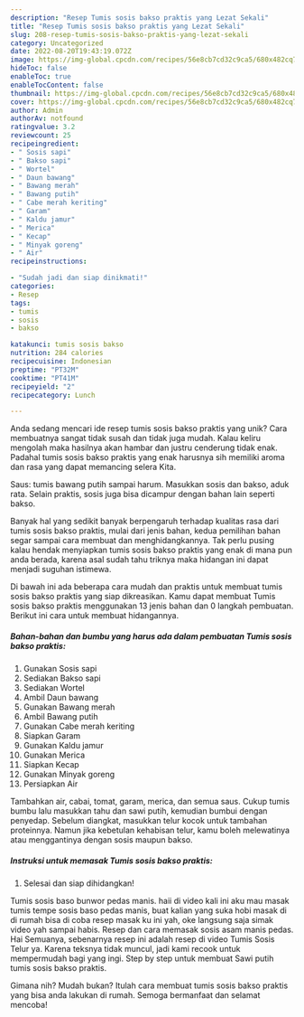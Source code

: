 ```yaml
---
description: "Resep Tumis sosis bakso praktis yang Lezat Sekali"
title: "Resep Tumis sosis bakso praktis yang Lezat Sekali"
slug: 208-resep-tumis-sosis-bakso-praktis-yang-lezat-sekali
category: Uncategorized
date: 2022-08-20T19:43:19.072Z
image: https://img-global.cpcdn.com/recipes/56e8cb7cd32c9ca5/680x482cq70/tumis-sosis-bakso-praktis-foto-resep-utama.jpg
hideToc: false
enableToc: true
enableTocContent: false
thumbnail: https://img-global.cpcdn.com/recipes/56e8cb7cd32c9ca5/680x482cq70/tumis-sosis-bakso-praktis-foto-resep-utama.jpg
cover: https://img-global.cpcdn.com/recipes/56e8cb7cd32c9ca5/680x482cq70/tumis-sosis-bakso-praktis-foto-resep-utama.jpg
author: Admin
authorAv: notfound
ratingvalue: 3.2
reviewcount: 25
recipeingredient:
- " Sosis sapi"
- " Bakso sapi"
- " Wortel"
- " Daun bawang"
- " Bawang merah"
- " Bawang putih"
- " Cabe merah keriting"
- " Garam"
- " Kaldu jamur"
- " Merica"
- " Kecap"
- " Minyak goreng"
- " Air"
recipeinstructions:

- "Sudah jadi dan siap dinikmati!"
categories:
- Resep
tags:
- tumis
- sosis
- bakso

katakunci: tumis sosis bakso 
nutrition: 284 calories
recipecuisine: Indonesian
preptime: "PT32M"
cooktime: "PT41M"
recipeyield: "2"
recipecategory: Lunch

---
```





Anda sedang mencari ide resep tumis sosis bakso praktis yang unik? Cara membuatnya sangat tidak susah dan tidak juga mudah. Kalau keliru mengolah maka hasilnya akan hambar dan justru cenderung tidak enak. Padahal tumis sosis bakso praktis yang enak harusnya sih memiliki aroma dan rasa yang dapat memancing selera Kita.





Saus: tumis bawang putih sampai harum. Masukkan sosis dan bakso, aduk rata. Selain praktis, sosis juga bisa dicampur dengan bahan lain seperti bakso.

Banyak hal yang sedikit banyak berpengaruh terhadap kualitas rasa dari tumis sosis bakso praktis, mulai dari jenis bahan, kedua pemilihan bahan segar sampai cara membuat dan menghidangkannya. Tak perlu pusing kalau hendak menyiapkan tumis sosis bakso praktis yang enak di mana pun anda berada, karena asal sudah tahu triknya maka hidangan ini dapat menjadi suguhan istimewa.






Di bawah ini ada beberapa cara mudah dan praktis untuk membuat tumis sosis bakso praktis yang siap dikreasikan. Kamu dapat membuat Tumis sosis bakso praktis menggunakan 13 jenis bahan dan 0 langkah pembuatan. Berikut ini cara untuk membuat hidangannya.

<!--inarticleads1-->

##### Bahan-bahan dan bumbu yang harus ada dalam pembuatan Tumis sosis bakso praktis:

1. Gunakan  Sosis sapi
1. Sediakan  Bakso sapi
1. Sediakan  Wortel
1. Ambil  Daun bawang
1. Gunakan  Bawang merah
1. Ambil  Bawang putih
1. Gunakan  Cabe merah keriting
1. Siapkan  Garam
1. Gunakan  Kaldu jamur
1. Gunakan  Merica
1. Siapkan  Kecap
1. Gunakan  Minyak goreng
1. Persiapkan  Air


Tambahkan air, cabai, tomat, garam, merica, dan semua saus. Cukup tumis bumbu lalu masukkan tahu dan sawi putih, kemudian bumbui dengan penyedap. Sebelum diangkat, masukkan telur kocok untuk tambahan proteinnya. Namun jika kebetulan kehabisan telur, kamu boleh melewatinya atau menggantinya dengan sosis maupun bakso. 

<!--inarticleads2-->

##### Instruksi untuk memasak Tumis sosis bakso praktis:


1. Selesai dan siap dihidangkan!

Tumis sosis baso bunwor pedas manis. haii di video kali ini aku mau masak tumis tempe sosis baso pedas manis, buat kalian yang suka hobi masak di di rumah bisa di coba resep masak ku ini yah, oke langsung saja simak video yah sampai habis. Resep dan cara memasak sosis asam manis pedas. Hai Semuanya, sebenarnya resep ini adalah resep di video Tumis Sosis Telur ya. Karena teksnya tidak muncul, jadi kami recook untuk mempermudah bagi yang ingi. Step by step untuk membuat Sawi putih tumis sosis bakso praktis. 

Gimana nih? Mudah bukan? Itulah cara membuat tumis sosis bakso praktis yang bisa anda lakukan di rumah. Semoga bermanfaat dan selamat mencoba!

